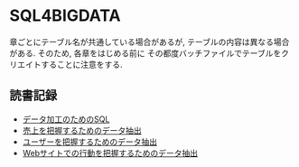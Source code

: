 # SQL4BIGDATA

章ごとにテーブル名が共通している場合があるが,
テーブルの内容は異なる場合がある. そのため, 各章をはじめる前に
その都度バッチファイルでテーブルをクリエイトすることに注意をする.

## 読書記録


- [データ加工のためのSQL](3-sql-data-manipulation.html)
- [売上を把握するためのデータ抽出](4-extract-data-for-grasp-sales.html)
- [ユーザーを把握するためのデータ抽出](5-extract-data-for-understanding-user.html)
- [Webサイトでの行動を把握するためのデータ抽出](6-extract-data-of-user-action.html)
